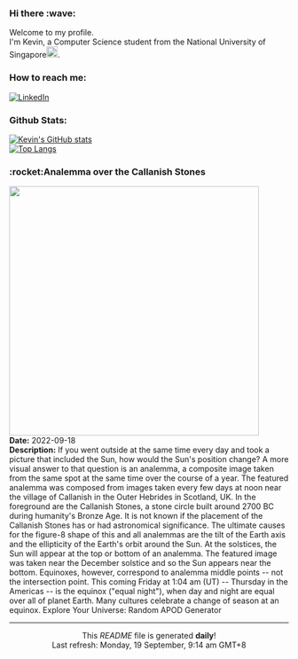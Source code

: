 <h3>Hi there :wave:</h3>

Welcome to my profile.   
I'm Kevin, a Computer Science student from the National University of Singapore<img src="https://img.icons8.com/color/96/000000/singapore-circular.png" width="20px"/>.</p>

<h3>How to reach me: </h3>
<a href="https://www.linkedin.com/in/kevin-foong/"><img alt="LinkedIn" src="https://img.shields.io/badge/linkedin-%230077B5.svg?&style=for-the-badge&logo=linkedin&logoColor=white" /></a> 

<h3>Github Stats: </h3> 

[![Kevin's GitHub stats](https://github-readme-stats.vercel.app/api?username=kevin9foong&theme=tokyonight)](https://github.com/anuraghazra/github-readme-stats) <br/>
[![Top Langs](https://github-readme-stats.vercel.app/api/top-langs/?username=kevin9foong&layout=compact&theme=tokyonight)](https://github.com/anuraghazra/github-readme-stats)

<h3>:rocket:Analemma over the Callanish Stones</h3> 
<img width="450" src="https:&#x2F;&#x2F;apod.nasa.gov&#x2F;apod&#x2F;image&#x2F;2209&#x2F;CallanishAnalemma_Petricca_1280.jpg" /><br/>
<b>Date:</b> 2022-09-18<br/>
<b>Description:</b> If you went outside at the same time every day and took a picture that included the Sun, how would the Sun&#39;s position change?  A more visual answer to that question is an analemma, a composite image taken from the same spot at the same time over the course of a year.  The featured analemma was composed from images taken every few days at noon near the village of Callanish in the Outer Hebrides in Scotland, UK.  In the foreground are the Callanish Stones, a stone circle built around 2700 BC during humanity&#39;s Bronze Age.  It is not known if the placement of the Callanish Stones has or had astronomical significance.  The ultimate causes for the figure-8 shape of this and all analemmas are the tilt of the Earth axis and the ellipticity of the Earth&#39;s orbit around the Sun.  At the solstices, the Sun will appear at the top or bottom of an analemma. The featured image was taken near the December solstice and so the Sun appears near the bottom.  Equinoxes, however, correspond to analemma middle points -- not the intersection point. This coming Friday at 1:04 am (UT) -- Thursday in the Americas -- is the equinox (&quot;equal night&quot;), when day and night are equal over all of planet Earth. Many cultures celebrate a change of season at an equinox.   Explore Your Universe: Random APOD Generator<br/>

------------
<p align="center">This <i>README</i> file is generated <b>daily</b>!</br>
Last refresh: Monday, 19 September, 9:14 am GMT+8<br />